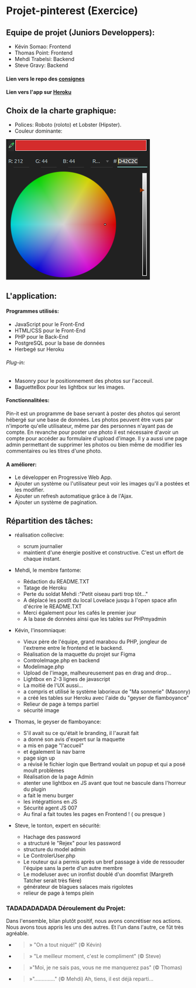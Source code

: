 # Projet-pinterest (Exercice)

## Equipe de projet (Juniors Developpers):
* Kévin Somao: Frontend
* Thomas Point: Frontend
* Mehdi Trabelsi: Backend
* Steve Gravy: Backend

#### Lien vers le repo des [consignes](https://github.com/becodeorg/Lovelace-promo-2/tree/master/Projects/projet-pinterest)
#### Lien vers l'app sur [Heroku](https://pinterestbc.herokuapp.com/index.php?action=default)

## Choix de la charte graphique:
* Polices: Roboto (roloto) et Lobster (Hipster).
* Couleur dominante:

![Couleur dominante](./Views/Assets/img/screenshot.png)

## L'application:
#### Programmes utilisés:
* JavaScript pour le Front-End
* HTML/CSS pour le Front-End
* PHP pour le Back-End
* PostgreSQL pour la base de données
* Herbegé sur Heroku

###### Plug-in:
* Masonry pour le positionnement des photos sur l'acceuil.
* BaguetteBox pour les lightbox sur les images.

#### Fonctionnalitées:
Pin-it est un programme de base servant à poster des photos qui seront hébergé sur une base de données. Les photos peuvent être vues par n'importe qu'elle utilisateur, même par des personnes n'ayant pas de compte. En revanche pour poster une photo il est nécessaire d'avoir un compte pour accéder au formulaire d'upload d'image. Il y a aussi une page admin permettant de supprimer les photos ou bien même de modifier les commentaires ou les titres d'une photo.

#### A améliorer:
* Le développer en Progressive Web App.
* Ajouter un système ou l'utilisateur peut voir les images qu'il a postées et les modifier.
* Ajouter un refresh automatique grâce à de l'Ajax.
* Ajouter un système de pagination.

## Répartition des tâches:
* réalisation collecive:
    * scrum journalier
    * maintient d'une énergie positive et constructive. C'est un effort de chaque instant.
    
        
* Mehdi, le membre fantome:
    * Rédaction du README.TXT
    * Tatage de Heroku
    * Perte du soldat Mehdi :"Petit oiseau parti trop tôt..."
    * A déplacé les postIt du local Lovelace jusqu à l'open space afin d'écrire le README.TXT
    * Merci également pour les cafés le premier jour
    * A la base de données ainsi que les tables sur PHPmyadmin
    
* Kévin, l'insomniaque:
    * Vieux père de l'équipe, grand marabou du PHP, jongleur de l'extreme entre le frontend et le backend.
    * Réalisation de la maquette du projet sur Figma
    * ControleImage.php en backend
    * Modelimage.php
    * Upload de l'image, malheureusement pas en drag and drop...
    * Lightbox en 2-3 lignes de javascript
    * La moitié de l'UX aussi...
    * a compris et utilisé le système laborieux de "Ma sonnerie" (Masonry)
    * a créé les tables sur Heroku avec l'aide du "geyser de flamboyance"
    * Relieur de page à temps partiel
    * sécurité image
    
* Thomas, le geyser de flamboyance:
    * S'il avait su ce qu'était le branding, il l'aurait fait
    * a donné son avis d'expert sur la maquette
    * a mis en page "l'accueil"
    * et également la nav barre
    * page sign up
    * a révisé le fichier login que Bertrand voulait un popup et qui a posé moult problèmes
    * Réalisation de la page Admin
    * atenter une lightbox en JS avant que tout ne bascule dans l'horreur du plugin
    * a fait le menu burger
    * les intégrattions en JS
    * Sécurité agent JS 007
    * Au final a fait toutes les pages en Frontend ! ( ou presque )
    
* Steve, le tonton, expert en sécurité:
    * Hachage des password
    * a structuré le "Rejex" pour les password
    * structure du model admin
    * Le ControlerUser.php
    * Le routeur qui a permis après un bref passage à vide de ressouder l'équipe sans la perte d'un autre membre
    * Le modeluser avec un ironfist doublé d'un doomfist (Margreth Tatcher serait très fière)
    * générateur de blagues salaces mais rigolotes
    * relieur de page à temps plein

### TADADADADADA Déroulement du Projet:
Dans l'ensemble, bilan plutôt positif, nous avons concrétiser nos actions.
Nous avons tous appris les uns des autres.
Et l'un dans l'autre, ce fût très agréable.
* > » "On a tout niqué!" (© Kévin)
* > » "Le meilleur moment, c'est le compliment" (© Steve)
* > »"Moi, je ne sais pas, vous ne me manquerez pas" (© Thomas)
* > »".............." (© Mehdi) Ah, tiens, il est déjà reparti...
    
    
